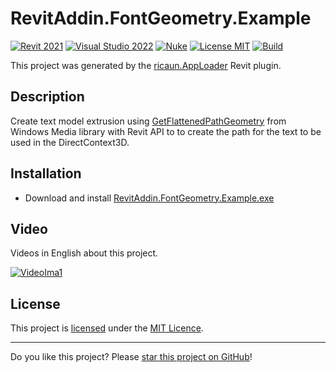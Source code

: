 # RevitAddin.FontGeometry.Example

[![Revit 2021](https://img.shields.io/badge/Revit-2021+-blue.svg)](../..)
[![Visual Studio 2022](https://img.shields.io/badge/Visual%20Studio-2022-blue)](../..)
[![Nuke](https://img.shields.io/badge/Nuke-Build-blue)](https://nuke.build/)
[![License MIT](https://img.shields.io/badge/License-MIT-blue.svg)](LICENSE)
[![Build](../../actions/workflows/Build.yml/badge.svg)](../../actions)

This project was generated by the [ricaun.AppLoader](https://ricaun.com/AppLoader/) Revit plugin.

## Description

Create text model extrusion using [GetFlattenedPathGeometry](https://learn.microsoft.com/en-us/dotnet/api/system.windows.media.geometry.getflattenedpathgeometry) from Windows Media library with Revit API to to create the path for the text to be used in the DirectContext3D.

## Installation

* Download and install [RevitAddin.FontGeometry.Example.exe](../../releases/latest/download/RevitAddin.FontGeometry.Example.zip)

## Video

Videos in English about this project.

[![VideoIma1]][Video1] 

## License

This project is [licensed](LICENSE) under the [MIT Licence](https://en.wikipedia.org/wiki/MIT_License).

---

Do you like this project? Please [star this project on GitHub](../../stargazers)!

[Video1]: https://youtu.be/y1w-TuBzls4
[VideoIma1]: https://img.youtube.com/vi/y1w-TuBzls4/mqdefault.jpg